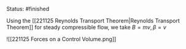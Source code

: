 Status: #finished 

Using the [[221125 Reynolds Transport Theorem|Reynolds Transport Theorem]] for steady compressible flow, we take $B=mv, \beta = v$

![[221125 Forces on a Control Volume.png]]





